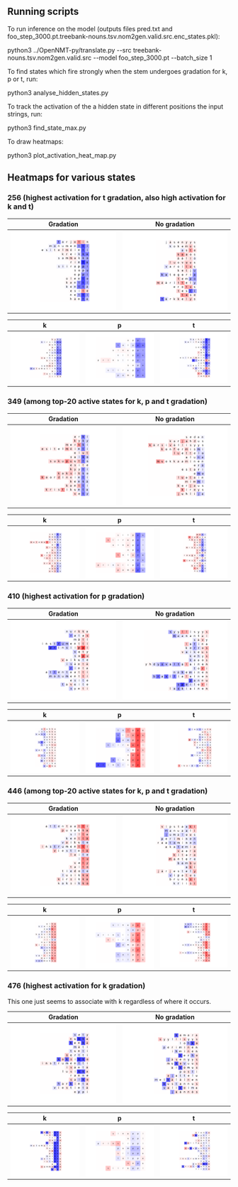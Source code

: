 ## Running scripts

To run inference on the model (outputs files pred.txt and foo_step_3000.pt.treebank-nouns.tsv.nom2gen.valid.src.enc_states.pkl):

python3 ../OpenNMT-py/translate.py --src treebank-nouns.tsv.nom2gen.valid.src --model foo_step_3000.pt --batch_size 1

To find states which fire strongly when the stem undergoes gradation for k, p or t, run:

python3 analyse_hidden_states.py

To track the activation of the a hidden state in different positions the input strings, run:

python3 find_state_max.py

To draw heatmaps:

python3 plot_activation_heat_map.py

## Heatmaps for various states

### 256 (highest activation for t gradation, also high activation for k and t)
Gradation            | No gradation
:-------------------------:|:-------------------------:
![](heatmaps/256_grad.png) |  ![](heatmaps/256_non_grad.png)

k            | p            | t
:-------------------------:|:-------------------------:|:-------------------------:
![](heatmaps/256_k.png) |  ![](heatmaps/256_p.png) | ![](heatmaps/256_t.png)

### 349 (among top-20 active states for k, p and t gradation)
Gradation            | No gradation
:-------------------------:|:-------------------------:
![](heatmaps/349_grad.png) |  ![](heatmaps/349_non_grad.png)

k            | p            | t
:-------------------------:|:-------------------------:|:-------------------------:
![](heatmaps/349_k.png) |  ![](heatmaps/349_p.png) | ![](heatmaps/349_t.png)

### 410 (highest activation for p gradation)
Gradation            | No gradation
:-------------------------:|:-------------------------:
![](heatmaps/410_grad.png) |  ![](heatmaps/410_non_grad.png)

k            | p            | t
:-------------------------:|:-------------------------:|:-------------------------:
![](heatmaps/410_k.png) |  ![](heatmaps/410_p.png) | ![](heatmaps/410_t.png)

### 446 (among top-20 active states for k, p and t gradation)
Gradation            | No gradation
:-------------------------:|:-------------------------:
![](heatmaps/446_grad.png) |  ![](heatmaps/446_non_grad.png)

k            | p            | t
:-------------------------:|:-------------------------:|:-------------------------:
![](heatmaps/446_k.png) |  ![](heatmaps/446_p.png) | ![](heatmaps/446_t.png)

### 476 (highest activation for k gradation)

This one just seems to associate with k regardless of where it occurs.

Gradation            | No gradation
:-------------------------:|:-------------------------:
![](heatmaps/476_grad.png) |  ![](heatmaps/476_non_grad.png)

k            | p            | t
:-------------------------:|:-------------------------:|:-------------------------:
![](heatmaps/476_k.png) |  ![](heatmaps/476_p.png) | ![](heatmaps/476_t.png)
